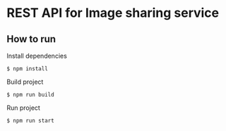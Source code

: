 # REST API for Image sharing service

## How to run

Install dependencies
```
$ npm install
```

Build project
```
$ npm run build
```

Run project
```
$ npm run start
```
